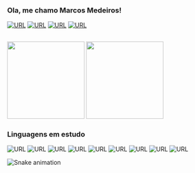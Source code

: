 ### Ola, me chamo Marcos Medeiros!
[![URL](https://img.shields.io/badge/LinkedIn-0077B5?style=for-the-badge&logo=linkedin&logoColor=white)](https://www.linkedin.com/in/marcos-medeiros-2689a8200/)
[![URL](https://img.shields.io/badge/Twitter-1DA1F2?style=for-the-badge&logo=twitter&logoColor=white)](https://twitter.com/marcosmedeirros)
[![URL](https://img.shields.io/badge/Instagram-E4405F?style=for-the-badge&logo=instagram&logoColor=white)](https://instagram.com/marcosmedeirros)
[![URL](https://img.shields.io/badge/Gmail-D14836?style=for-the-badge&logo=gmail&logoColor=white)](marcoscemd@gmail.com)

##

<div>
<img height="180cm" src="https://github-readme-stats.vercel.app/api?username=marcosmedeirros&show_icons=true&theme=dark"/>
<img height="180cm" src="https://github-readme-stats.vercel.app/api/top-langs/?username=marcosmedeirros&layout=compact&theme=dark"/>
<div>

### Linguagens em estudo

![URL](https://img.shields.io/badge/HTML5-E34F26?style=for-the-badge&logo=html5&logoColor=white)
![URL](https://img.shields.io/badge/JavaScript-F7DF1E?style=for-the-badge&logo=javascript&logoColor=black)
![URL](https://img.shields.io/badge/CSS-239120?&style=for-the-badge&logo=css3&logoColor=white)
![URL](https://img.shields.io/badge/Node.js-43853D?style=for-the-badge&logo=node.js&logoColor=white)
![URL](https://img.shields.io/badge/Microsoft_Excel-217346?style=for-the-badge&logo=microsoft-excel&logoColor=white)
![URL](https://img.shields.io/badge/Python-3776AB?style=for-the-badge&logo=python&logoColor=white)
![URL](https://img.shields.io/badge/C-00599C?style=for-the-badge&logo=c&logoColor=white)
![URL](https://img.shields.io/badge/PHP-777BB4?style=for-the-badge&logo=php&logoColor=white)
![URL](https://img.shields.io/badge/MySQL-00000F?style=for-the-badge&logo=mysql&logoColor=white)

![Snake animation](https://github.com/marcosmedeirros/marcosmedeirros/blob/output/github-contribution-grid-snake.svg)
